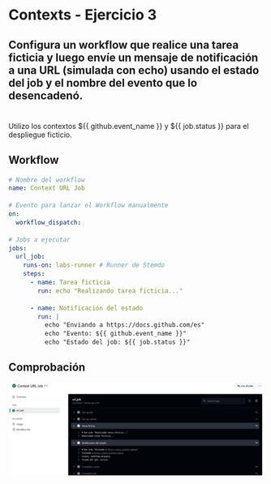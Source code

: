 # Contexts - Ejercicio 3

## Configura un workflow que realice una tarea ficticia y luego envíe un mensaje de notificación a una URL (simulada con echo) usando el estado del job y el nombre del evento que lo desencadenó.


#

Utilizo los contextos ${{ github.event_name }} y ${{ job.status }} para el despliegue ficticio. 

## Workflow 

```yml
# Nombre del workflow
name: Context URL Job

# Evento para lanzar el Workflow manualmente
on:
  workflow_dispatch:

# Jobs a ejecutar
jobs:
  url_job:
    runs-on: labs-runner # Runner de Stemdo
    steps:
      - name: Tarea ficticia
        run: echo "Realizando tarea ficticia..."

      - name: Notificación del estado
        run: |
          echo "Enviando a https://docs.github.com/es"
          echo "Evento: ${{ github.event_name }}"
          echo "Estado del job: ${{ job.status }}"
```

## Comprobación 


<img src="../../auxiliar/ej4.2.png">

